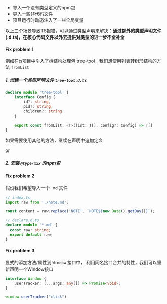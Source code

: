 + 导入一个没有类型定义的npm包
+ 导入一些非代码文件
+ 项目运行时动态注入了一些全局变量

以上三个场景导致TS报错，可以通过类型声明来解决：**通过额外的类型声明文件 (.d.ts)，在核心代码文件以外去提供对类型的进一步不全补全**



#### Fix problem 1

例如在ts项目中引入了树结构处理包 tree-tool，我们想使用列表转树形结构的方法 `fromList`

##### 1. 创建一个类型声明文件 `tree-tool.d.ts`

```typescript
declare module 'tree-tool' {
	interface Config {
        id?: string,
        pid?: string,
        children?: string
    }
    
    export const fromList: <T>(list: T[], config?: Config) => T[]
}
```

如果需要使用其他的方法，继续在声明中追加定义

or

##### 2. 安装 `@type/xxx` 的npm包



#### Fix problem 2

假设我们希望导入一个 `.md` 文件

```typescript
// index.ts
import raw from './note.md';

const content = raw.replace('NOTE', `NOTE${new Date().getDay()}`);

// declare.d.ts
declare module '*.md' {
  const raw: string;
  export default raw;
}
```



#### Fix problem 3

显式的添加方法/属性到 `Window` 接口中， 利用同名接口合并的特性，我们可以重新声明一个Window接口

```typescript
interface Window {
    userTracker: (...args: any[]) => Promise<void>;
}

window.userTracker("click")
```



